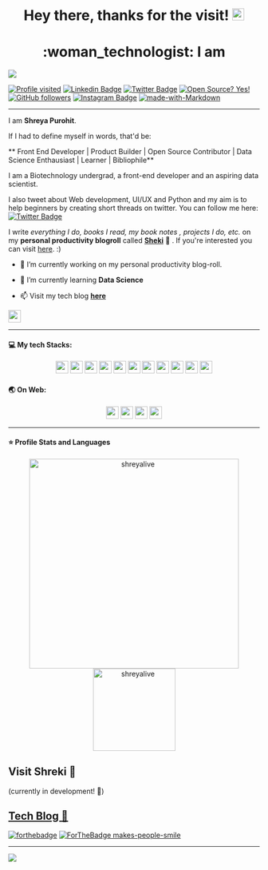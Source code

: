 <h1 align="center">Hey there, thanks for the visit! <img src="https://github.com/shreyalive/shreyalive/blob/main/%40shreyalive-assets/hand-wave.gif" width="24px"></h1>
<h1 align="center">:woman_technologist: I am 	</h1>
<img src="https://github.com/shreyalive/shreyalive/blob/main/%40shreyalive-assets/shreya-name-video.gif" >
   

<div align="centre">
 
[![Profile visited](https://visitor-badge.glitch.me/badge?page_id=shreyalive.visitor-badge)](https://github.com/shreyalive)
[![Linkedin Badge](https://img.shields.io/badge/-Shreya%20Purohit-blue?style=social&logo=Linkedin&logoColor=blue&link=https://www.linkedin.com/in/shreya-purohit/)](https://www.linkedin.com/in/shreya-purohit) 
[![Twitter Badge](http://img.shields.io/badge/-@eyeshreya-1ca0f1?style=social&logo=twitter&logoColor=blue&link=https://twitter.com/eyeshreya)](https://twitter.com/eyeshreya) 
[![Open Source? Yes!](https://badgen.net/badge/Open%20Source%20%3F/Yes%21/blue?icon=github)](https://github.com/shreyalive/)
[![GitHub followers](https://img.shields.io/github/followers/ieshreya?label=Follow&style=social&logoColor=red)](https://github.com/ieshreya/?tab=follow)
[![Instagram Badge](https://img.shields.io/badge/-shreyaaa._.2-blue?style=social&logo=Instagram&link=https://www.instagram.com/shreyaaa._.2/)](https://www.instagram.com/shreyaaa._.2/) 
[![made-with-Markdown](https://img.shields.io/badge/Made%20with-Markdown-1f425f.svg)](http://commonmark.org)

</div>
 
 ---
I am **Shreya Purohit**.

If I had to define myself in words, that'd be:

** Front End Developer | Product Builder | Open Source Contributor | Data Science Enthausiast | Learner | Bibliophile**

I am a Biotechnology undergrad, a front-end developer and an aspiring data scientist.
<!-- I have an personal blogroll called "Shreki" where I share every progress and work publicly as it helps me on sticking to my commitments. *"Studies shows that people tend to complete whatever they said they will do if they made a public announcement about it."* -->

I also tweet about Web development, UI/UX and Python and my aim is to help beginners by creating short threads on twitter. You can follow me here: [![Twitter Badge](http://img.shields.io/badge/-@eyeshreya-1ca0f1?style=social&logo=twitter&logoColor=blue&link=https://twitter.com/eyeshreya)](https://twitter.com/eyeshreya) 


I write *everything I do, books I read, my book notes , projects I do, etc.* on my **personal productivity blogroll** called [**Sheki**](https://shreyalive.gitbook.io/shreki/) :baby_chick:	. If you're interested you can visit [here](https://shreyalive.gitbook.io/shreki/). :)

- 🔭 I’m currently working on my personal productivity blog-roll.

- 🌱 I’m currently learning **Data Science**

- 📫 Visit my tech blog [**here**](https://designctivity.hashnode.dev/)

<img src="https://img.shields.io/badge/Markdown-000000?style=for-the-badge&logo=markdown&logoColor=white" height="25"/>

---

#### 💻 My tech Stacks:

<p align="center">
<img src="https://img.shields.io/badge/React-20232A?style=for-the-badge&logo=react&logoColor=61DAFB" height="25"/>
<img src="https://img.shields.io/badge/javascript-F7DF1E.svg?&style=for-the-badge&logo=javascript&logoColor=white" height="25"/>
<img src="https://img.shields.io/badge/HTML5-E34F26?style=for-the-badge&logo=html5&logoColor=white" height="25"/>
<img src="https://img.shields.io/badge/CSS3-1572B6?style=for-the-badge&logo=css3&logoColor=white" height="25"/>   
<img src="https://img.shields.io/badge/python-3776AB.svg?&style=for-the-badge&logo=python&logoColor=white" height="25"/>
<img src="https://img.shields.io/badge/mysql-4479A1.svg?&style=for-the-badge&logo=mysql&logoColor=white" height="25"/>
<img src="https://img.shields.io/badge/Flask-000000.svg?&style=for-the-badge&logo=flask&logoColor=white" height="25"/>
<img src="https://img.shields.io/badge/jupyter-F3631D.svg?&style=for-the-badge&logo=jupyter&logoColor=white" height="25"/>
<img src="https://img.shields.io/badge/anaconda-42B029.svg?&style=for-the-badge&logo=anaconda&logoColor=white" height="25"/>
<img src="https://img.shields.io/badge/VS%20Code-007ACC.svg?&style=for-the-badge&logo=visual-studio-code&logoColor=white" height="25"/>
<img src="https://img.shields.io/badge/sublime-FF9800.svg?&style=for-the-badge&logo=sublime-text&logoColor=white" height="25"/>





</p>

#### :earth_asia: On Web:

<p align="center">
<a href="https://designctivity.hashnode.dev/"><img src="https://img.shields.io/badge/Hashnode-2962FF?style=for-the-badge&logo=hashnode&logoColor=white" height="25"/></a>
<a href="https://www.linkedin.com/in/shreya-purohit"><img src="https://img.shields.io/badge/LinkedIn-0077B5?style=for-the-badge&logo=linkedin&logoColor=white" height="25"/></a> 
<a href="https://github.com/ieshreya"><img src="https://img.shields.io/badge/GitHub-100000?style=for-the-badge&logo=github&logoColor=white" height="25"/></a>   
<a href="https://www.twitter.com/eyeshreya"><img src="https://img.shields.io/badge/Twitter-1DA1F2?style=for-the-badge&logo=twitter&logoColor=white"  height="25"/></a>   
</p>   

---

#### ⭐ Profile Stats and Languages
<p align="center"> 
    <img src="https://github-readme-stats.vercel.app/api?username=ieshreya&count_private=true&show_icons=true&theme=buefy&include_all_commits=true" alt="shreyalive" width="420"/> 
    <img src="https://github-readme-stats.vercel.app/api/top-langs/?username=ieshreya&hide=jupyter%20notebook,html,css&langs_count=10&layout=compact&theme=buefy" alt="shreyalive" height="165" />
 </p>


## Visit Shreki :house_with_garden: 
(currently in development! :construction:)

## [Tech Blog :wave:	](https://designctivity.hashnode.dev/)   


[![forthebadge](https://forthebadge.com/images/badges/built-with-love.svg)](https://forthebadge.com)
[![ForTheBadge makes-people-smile](http://ForTheBadge.com/images/badges/makes-people-smile.svg)](http://ForTheBadge.com)

---

![](https://hit.yhype.me/github/profile?user_id=63795399)
<!--<p align="center"> 
   <img src="https://github-readme-streak-stats.herokuapp.com/?user=ieshreya&theme=default" alt="shreyalive" height="165" />
</p> -->
